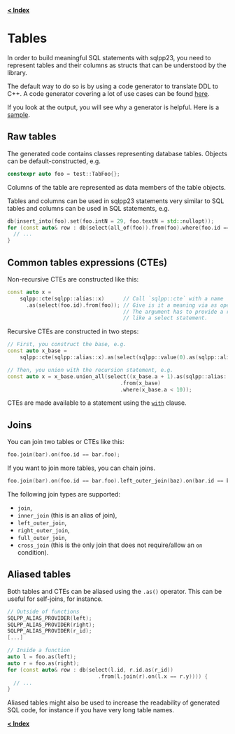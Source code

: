 [**\< Index**](/docs/README.md)

# Tables

In order to build meaningful SQL statements with sqlpp23, you need to represent
tables and their columns as structs that can be understood by the library.

The default way to do so is by using a code generator to translate DDL to C++. A
code generator covering a lot of use cases can be found
[here](https://github.com/rbock/sqlpp23/blob/main/scripts/sqlpp23-ddl2cpp).

If you look at the output, you will see why a generator is helpful. Here is a
[sample](https://github.com/rbock/sqlpp23/blob/main/tests/include/sqlpp23/tests/core/tables.h).

## Raw tables

The generated code contains classes representing database tables. Objects can be
default-constructed, e.g.

```c++
constexpr auto foo = test::TabFoo{};
```

Columns of the table are represented as data members of the table objects.

Tables and columns can be used in sqlpp23 statements very similar to SQL tables
and columns can be used in SQL statements, e.g.

```C++
db(insert_into(foo).set(foo.intN = 29, foo.textN = std::nullopt));
for (const auto& row : db(select(all_of(foo)).from(foo).where(foo.id == 17))) {
  // ...
}
```

## Common tables expressions (CTEs)

Non-recursive CTEs are constructed like this:

```c++
const auto x =
    sqlpp::cte(sqlpp::alias::x)      // Call `sqlpp::cte` with a name
      .as(select(foo.id).from(foo)); // Give is it a meaning via as operator.
                                     // The argument has to provide a result
                                     // like a select statement.
```

Recursive CTEs are constructed in two steps:

```c++
// First, you construct the base, e.g.
const auto x_base =
    sqlpp::cte(sqlpp::alias::x).as(select(sqlpp::value(0).as(sqlpp::alias::a)));

// Then, you union with the recursion statement, e.g.
const auto x = x_base.union_all(select((x_base.a + 1).as(sqlpp::alias::a))
                                    .from(x_base)
                                    .where(x_base.a < 10));
```

CTEs are made available to a statement using the [`with`](/docs/with.md) clause.

## Joins

You can join two tables or CTEs like this:

```C++
foo.join(bar).on(foo.id == bar.foo);
```

If you want to join more tables, you can chain joins.

```C++
foo.join(bar).on(foo.id == bar.foo).left_outer_join(baz).on(bar.id == baz.ref);
```

The following join types are supported:

- `join`,
- `inner_join` (this is an alias of join),
- `left_outer_join`,
- `right_outer_join`,
- `full_outer_join`,
- `cross_join` (this is the only join that does not require/allow an `on`
  condition).

## Aliased tables

Both tables and CTEs can be aliased using the `.as()` operator. This can be
useful for self-joins, for instance.

```C++
// Outside of functions
SQLPP_ALIAS_PROVIDER(left);
SQLPP_ALIAS_PROVIDER(right);
SQLPP_ALIAS_PROVIDER(r_id);
[...]

// Inside a function
auto l = foo.as(left);
auto r = foo.as(right);
for (const auto& row : db(select(l.id, r.id.as(r_id))
                             .from(l.join(r).on(l.x == r.y)))) {
  // ...
}
```

Aliased tables might also be used to increase the readability of generated SQL
code, for instance if you have very long table names.

[**\< Index**](/docs/README.md)
